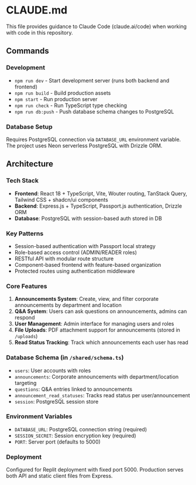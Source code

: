 # CLAUDE.md

This file provides guidance to Claude Code (claude.ai/code) when working with code in this repository.

## Commands

### Development
- `npm run dev` - Start development server (runs both backend and frontend)
- `npm run build` - Build production assets
- `npm start` - Run production server
- `npm run check` - Run TypeScript type checking
- `npm run db:push` - Push database schema changes to PostgreSQL

### Database Setup
Requires PostgreSQL connection via `DATABASE_URL` environment variable. The project uses Neon serverless PostgreSQL with Drizzle ORM.

## Architecture

### Tech Stack
- **Frontend**: React 18 + TypeScript, Vite, Wouter routing, TanStack Query, Tailwind CSS + shadcn/ui components
- **Backend**: Express.js + TypeScript, Passport.js authentication, Drizzle ORM
- **Database**: PostgreSQL with session-based auth stored in DB

### Key Patterns
- Session-based authentication with Passport local strategy
- Role-based access control (ADMIN/READER roles)
- RESTful API with modular route structure
- Component-based frontend with feature-based organization
- Protected routes using authentication middleware

### Core Features
1. **Announcements System**: Create, view, and filter corporate announcements by department and location
2. **Q&A System**: Users can ask questions on announcements, admins can respond
3. **User Management**: Admin interface for managing users and roles
4. **File Uploads**: PDF attachment support for announcements (stored in `/uploads`)
5. **Read Status Tracking**: Track which announcements each user has read

### Database Schema (in `/shared/schema.ts`)
- `users`: User accounts with roles
- `announcements`: Corporate announcements with department/location targeting
- `questions`: Q&A entries linked to announcements
- `announcement_read_statuses`: Tracks read status per user/announcement
- `session`: PostgreSQL session store

### Environment Variables
- `DATABASE_URL`: PostgreSQL connection string (required)
- `SESSION_SECRET`: Session encryption key (required)
- `PORT`: Server port (defaults to 5000)

### Deployment
Configured for Replit deployment with fixed port 5000. Production serves both API and static client files from Express.